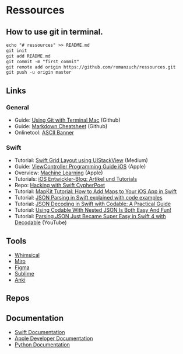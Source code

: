 # Ressources

## How to use git in terminal.
```markdown
echo "# ressources" >> README.md
git init
git add README.md
git commit -m "first commit"
git remote add origin https://github.com/romanzuch/ressources.git
git push -u origin master
```

## Links
### General
- Guide: [Using Git with Terminal Mac](https://github.com/codepath/ios_guides/wiki/Using-Git-with-Terminal) (Github)
- Guide: [Markdown Cheatsheet](https://github.com/adam-p/markdown-here/wiki/Markdown-Cheatsheet#code) (Github)
- Onlinetool: [ASCII Banner](https://manytools.org/hacker-tools/ascii-banner/)

### Swift
- Tutorial: [Swift Grid Layout using UIStackView](https://medium.com/@alexxjk_mar/swift-grid-layout-based-on-uistackview-cc927fc43d8b) (Medium)
- Guide: [ViewController Programming Guide iOS](https://developer.apple.com/library/archive/featuredarticles/ViewControllerPGforiPhoneOS/index.html#//apple_ref/doc/uid/TP40007457) (Apple)
- Overview: [Machine Learning](https://developer.apple.com/machine-learning/) (Apple)
- Tutorials: [iOS Entwickler-Blog: Artikel und Tutorials](https://www.ralfebert.de/ios/)
- Repo: [Hacking with Swift CypherPoet](https://github.com/CypherPoet/book--hacking-with-swift)
- Tutorial: [MapKit Tutorial: How to Add Maps to Your iOS App in Swift](https://www.iosapptemplates.com/blog/swift-programming/mapkit-tutorial)
- Tutorial: [JSON Parsing in Swift explained with code examples](https://www.avanderlee.com/swift/json-parsing-decoding/)
- Tutorial: [JSON Decoding in Swift with Codable: A Practical Guide](https://matteomanferdini.com/codable/)
- Tutorial: [Using Codable With Nested JSON Is Both Easy And Fun!](https://medium.com/@nictheawesome/using-codable-with-nested-json-is-both-easy-and-fun-19375246c9ff)
- Tutorial: [Parsing JSON Just Became Super Easy in Swift 4 with Decodable](https://www.youtube.com/watch?v=YY3bTxgxWss) (YouTube)

## Tools
- [Whimsical](https://whimsical.com/)
- [Miro](https://miro.com/)
- [Figma](https://www.figma.com/design/)
- [Sublime](https://www.sublimetext.com/)
- [Anki](https://apps.ankiweb.net/)

## Repos

## Documentation
- [Swift Documentation](https://swift.org/documentation/)
- [Apple Developer Documentation](https://developer.apple.com/documentation)
- [Python Documentation](https://docs.python.org/3/)
